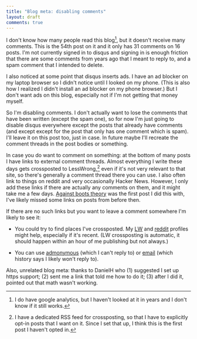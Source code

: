 ```yaml
---
title: "Blog meta: disabling comments"
layout: draft
comments: true
---
```

I don't know how many people read this blog[^analytics], but it doesn't receive many comments. This is the 54th post on it and it only has 31 comments on 16 posts. I'm not currently signed in to disqus and signing in is enough friction that there are some comments from years ago that I meant to reply to, and a spam comment that I intended to delete.

[^analytics]: I do have google analytics, but I haven't looked at it in years and I don't know if it still works.

I also noticed at some point that disqus inserts ads. I have an ad blocker on my laptop browser so I didn't notice until I looked on my phone. (This is also how I realized I didn't install an ad blocker on my phone browser.) But I don't want ads on this blog, especially not if I'm not getting that money myself.

So I'm disabling comments. I don't actually want to lose the comments that have been written (except the spam one), so for now I'm just going to disable disqus everywhere except the posts that already have comments (and except except for the post that only has one comment which is spam). I'll leave it on this post too, just in case. In future maybe I'll recreate the comment threads in the post bodies or something.

In case you do want to comment on something: at the bottom of many posts I have links to external comment threads. Almost everything I write these days gets crossposted to LessWrong,[^lw-xpost] even if it's not very relevant to that site, so there's generally a comment thread there you can use. I also often link to things on reddit and very occasionally Hacker News. However, I only add these links if there are actually any comments on them, and it might take me a few days. [Against boots theory](//reasonableapproximation.net/2020/09/14/against-boots-theory.html) was the first post I did this with, I've likely missed some links on posts from before then.

If there are no such links but you want to leave a comment somewhere I'm likely to see it:

* You could try to find places I've crossposted. My [LW](https://www.lesswrong.com/users/philh) and [reddit](https://www.reddit.com/user/philh/submitted/) profiles might help, especially if it's recent. (LW crossposting is automatic, it should happen within an hour of me publishing but not always.)

* You can use [admonymous](https://admonymous.co/philh) (which I can't reply to) or [email](mailto:philip.hazelden@gmail.com) (which history says I likely won't reply to).

[^lw-xpost]: I have a dedicated RSS feed for crossposting, so that I have to explicitly opt-in posts that I want on it. Since I set that up, I think this is the first post I haven't opted in.

Also, unrelated blog meta: thanks to DanielH who (1) suggested I set up https support; (2) sent me a link that told me how to do it; (3) after I did it, pointed out that math wasn't working.
